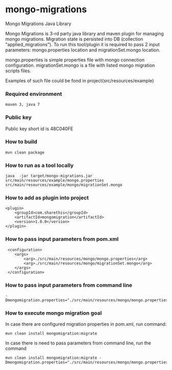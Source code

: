 mongo-migrations
================

Mongo Migrations Java Library

Mongo Migrations is 3-rd party java library and maven plugin for managing mongo migrations.
Migration state is persisted into DB (collection "applied_migrations").
To run this tool/plugin it is required to pass 2 input parameters: mongo.properties location and migrationSet.mongo location.

mongo.properties is simple properties file with mongo connection configuration.
migrationSet.mongo is a file with listed mongo migration scripts files.

Examples of such file could be fond in project(src/resources/example)


### Required environment
    maven 3, java 7

### Public key

Public key short id is 48C040FE

### How to build

    mvn clean package

### How to run as a tool locally

    java  -jar target/mongo-migrations.jar src/main/resources/example/mongo.properties src/main/resources/example/mongo/migrationSet.mongo

### How to add as plugin into project

    <plugin>
        <groupId>com.sharethis</groupId>
        <artifactId>mongomigration</artifactId>
        <version>1.0.0</version>
    </plugin>

### How to pass input parameters from pom.xml

     <configuration>
        <args>
            <arg>./src/main/resources/mongo/mongo.properties</arg>
            <arg>./src/main/resources/mongo/migrationSet.mongo</arg>
        </args>
     </configuration>

### How to pass input parameters from command line

    -Dmongomigration.properties="./src/main/resources/mongo/mongo.properties,./src/main/resources/mongo/migrationSet.mongo"

### How to execute mongo migration goal

 In case there are configured migration properties in pom.xml, run command:

    mvn clean install mongomigration:migrate

 In case there is need to pass parameters from command line, run the command

    mvn clean install mongomigration:migrate -Dmongomigration.properties="./src/main/resources/mongo/mongo.properties,./src/main/resources/mongo/migrationSet.mongo"
